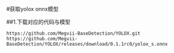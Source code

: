 #获取yolox onnx模型

##1.下载对应的代码与模型
```
https://github.com/Megvii-BaseDetection/YOLOX.git
https://github.com/Megvii-BaseDetection/YOLOX/releases/download/0.1.1rc0/yolox_s.onnx
```

